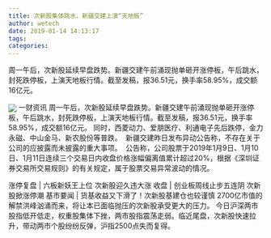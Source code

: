 ```yaml
---
title: 次新股集体跳水，新疆交建上演“天地板”
author: wetech
date: 2019-01-14 14:13:17
tags: 
categories: 
---
```

周一午后，次新股延续早盘跌势。新疆交建午前涌现抛单砸开涨停板，午后跳水，封死跌停板，上演天地板行情。截至发稿，报36.51元，换手率58.95%，成交额16亿元。
<!-- more -->
<img align="center" border="0" src="https://imgcdn.yicai.com/uppics/images/2019/01/467463c77952def5de9fc2169222781b.jpg" />
一财资讯
周一午后，次新股延续早盘跌势。新疆交建午前涌现抛单砸开涨停板，午后跳水，封死跌停板，上演天地板行情。截至发稿，报36.51元，换手率58.95%，成交额16亿元。
同时，西菱动力、爱朋医疗、利通电子先后跌停，金力永磁、中山金马、新农股份等普跌。 
新疆交建昨日发布异动公告称，不存在关于公司的应披露而未披露的重大事项。 
公告称，公司股票于2019年1月9日、1月10日、1月11日连续三个交易日内收盘价格涨幅偏离值累计超过20%，根据《深圳证券交易所交易规则》的有关规定，属于股票交易异常波动的情况。
 
 
涨停复盘 | 六板新妖王上位 次新股迎久违大涨
收盘 | 创业板周线止步五连阴 次新股掀涨停潮
基市要闻 | 货基收益又下滑了！次新股基建仓也较谨慎
2700亿市值的解禁洪峰汹涌而来，将让本已面临抛压的次新股承受更大的压力。
今日沪深两市股指低开低走，权重股集体下挫，两市股指震荡走弱。临近尾盘，次新股快速拉升，带动两市个股纷纷反弹，沪指2500点失而复得。
